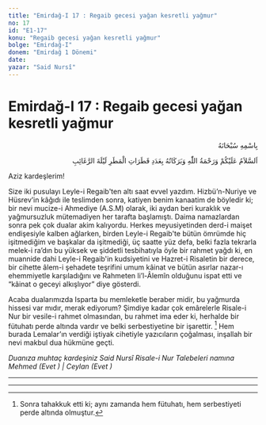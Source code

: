 ```yaml
---
title: "Emirdağ-I 17 : Regaib gecesi yağan kesretli yağmur"
no: 17
id: "E1-17"
konu: "Regaib gecesi yağan kesretli yağmur"
bolge: "Emirdağ-I"
donem: "Emirdağ 1 Dönemi"
date: 
yazar: "Said Nursî"
---
```


# Emirdağ-I 17 : Regaib gecesi yağan kesretli yağmur

<p class="arabic" dir="rtl" title="Meal: “Her türlü noksan sıfatlardan yüce olan Allah’ın adıyla.”">بِاسْمِهِ سُبْحَانَهُ</p>

<p class="arabic" dir="rtl" title="Meal: “Regaib gecesinde yağan yağmur katreleri adedince Allah'ın selamı, rahmeti ve bereketleri üzerinize olsun.”">اَلسَّلاَمُ عَلَيْكُمْ وَرَحْمَةُ اللّٰهِ وَبَرَكَاتُهُ بِعَدَدِ قَطَرَاتِ الْمَطَرِ لَيْلَةَ الرَّغَائِبِ</p>

Aziz kardeşlerim!

Size iki pusulayı Leyle-i Regaib'ten altı saat evvel yazdım. Hizbü’n-Nuriye ve Hüsrev’in kâğıdı ile teslimden sonra, katiyen benim kanaatim de böyledir ki; bir nevi mucize-i Ahmediye (A.S.M) olarak, iki aydan beri kuraklık ve yağmursuzluk mütemadiyen her tarafta başlamıştı. Daima namazlardan sonra pek çok dualar akim kalıyordu. Herkes meyusiyetinden derd-i maişet endişesiyle kalben ağlarken, birden Leyle-i Regaib'te bütün ömrümde hiç işitmediğim ve başkalar da işitmediği, üç saatte yüz defa, belki fazla tekrarla melek-i ra’dın bu yüksek ve şiddetli tesbihatıyla öyle bir rahmet yağdı ki, en muannide dahi Leyle-i Regaib'in kudsiyetini ve Hazret-i Risaletin bir derece, bir cihette âlem-i şehadete teşrifini umum kâinat ve bütün asırlar nazar-ı ehemmiyetle karşıladığını ve Rahmeten li’l-Âlemîn olduğunu ispat etti ve “kâinat o geceyi alkışlıyor” diye gösterdi.

Acaba dualarımızda Isparta bu memleketle beraber midir, bu yağmurda hissesi var mıdır, merak ediyorum? Şimdiye kadar çok emârelerle Risale-i Nur bir vesile-i rahmet olmasından, bu rahmet ima eder ki, herhalde bir fütuhatı perde altında vardır ve belki serbestiyetine bir işarettir. [^1] Hem burada Lemalar’ın verdiği iştiyak cihetiyle yazıcıların çoğalması, inşallah bir nevi makbul dua hükmüne geçti.

*Duanıza muhtaç kardeşiniz*
*Said Nursî*
*Risale-i Nur Talebeleri namına*
*Mehmed (Evet ) | Ceylan (Evet )*

***

***
[^1]: Sonra tahakkuk etti ki; aynı zamanda hem fütuhatı, hem serbestiyeti perde altında olmuştur.
